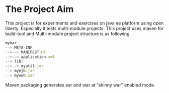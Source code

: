 # The Project Aim
This project is for experiments and exercises on java ee platform using open liberty. Especially it tests multi-module projects. This project uses maven for build-tool and Multi-module project structure is as following

```javascript
myear
--> META-INF
--+--> MANIFEST.MF 
--+--> application.xml
--> lib/
--+--> myutil.jar
--> myejb.jar
--> myweb.war
```
Maven packaging generates ear and war at "skinny war" enabled mode.

